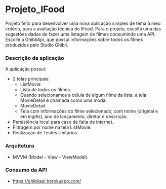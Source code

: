 # Projeto_IFood
Projeto feito para desenvolver uma nova aplicação simples de tema à meu critério, para a avaliação técnica do IFood. Para o projeto, escolhi uma das sugestões dadas de fazer uma listagem de filmes consumindo uma API. Escolhi a GhibliApi, que possui informações sobre todos os filmes produzidos pelo Studio Ghibli.

### Descrição da aplicação

A aplicação possui:
* 2 telas principais:
  *  ListMovie
    *  Lista de todos os filmes.
    *  Quando selecionamos a célula de algum filme da lista, a tela MovieDetail é chamada como uma modal.
  *  MovieDetail 
    *  Tela com informações do filme selecionado, com nome (original e em inglês), ano de lançamento, diretor e descrição.
* Persistência local para caso de falta de internet.
* Filtragem por nome na tela ListMovie.
* Realização de Testes Unitários.

### Arquitetura

- MVVM (Model - View - ViewModel)

### Consumo da API
- https://ghibliapi.herokuapp.com/
